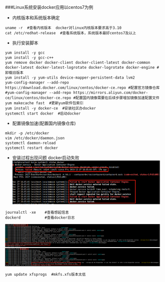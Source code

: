 ###Linux系统安装docker应用以centos7为例
- 内核版本和系统版本确定
```text
uname -r  #查看内核版本  docker对linux内核版本要求高于3.10
cat /etc/redhat-release  #查看系统版本，系统版本最好centos7及以上
```
- 执行安装脚本
```text
yum install -y gcc
yum install -y gcc-c++
yum remove docker docker-client docker-client-latest docker-common docker-latest docker-latest-logrotate docker-logrotate docker-engine #卸载旧版本
yum install -y yum-utils device-mapper-persistent-data lvm2  
yum-config-manager --add-repo https://download.docker.com/linux/centos/docker-ce.repo #配置官方镜像仓库
#yum-config-manager --add-repo https://mirrors.aliyun.com/docker-ce/linux/centos/docker-ce.repo #配置国内镜像需要在后续步骤增加镜像加速配置文件
yum makecache fast  #更新yum软件包索引
yum install -y docker-ce  #安装社区办docker
systemctl start docker  #启动docker
```
- 配置镜像加速(配置国内镜像仓库)
```text
mkdir -p /etc/docker
vim /etc/docker/daemon.json
systemctl daemon-reload
systemctl restart docker 
```

- 安装过程出现问题
docker启动失败
![avatar](../imags/docker/docker-28.png) 
```text
journalctl -xe    #查看想起信息
dockerd           #查看docker日志

```
![avatar](../imags/docker/docker-29.png) 
![avatar](../imags/docker/docker-30.png)
```text
yum update xfsprogs  #mkfs.xfs版本太低
```